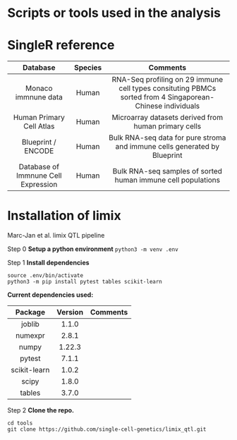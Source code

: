 # Scripts or tools used in the analysis


# SingleR reference

| Database                            | Species | Comments                                                                                                  |
| :---------------------------------: | :-----: | :-------------------------------------------------------------------------------------------------------: |
| Monaco immnune data                 | Human   | RNA-Seq profiling on 29 immune cell types consituting PBMCs sorted from 4 Singaporean-Chinese individuals |
| Human Primary Cell Atlas            | Human   | Microarray datasets derived from human primary cells                                                      |
| Blueprint / ENCODE                  | Human   | Bulk RNA-seq data for pure stroma and immune cells generated by Blueprint                                 |
| Database of Immnune Cell Expression | Human   | Bulk RNA-seq samples of sorted human immune cell populations                                              |

# Installation of limix

Marc-Jan et al. limix QTL pipeline

Step 0 **Setup a python environment**
```python3 -m venv .env```

Step 1 **Install dependencies**

```
source .env/bin/activate
python3 -m pip install pytest tables scikit-learn

```

**Current dependencies used:**

| Package      | Version | Comments |
| :----------: | :-----: | :------: |
| joblib       | 1.1.0   |          |
| numexpr      | 2.8.1   |          |
| numpy        | 1.22.3  |          |
| pytest       | 7.1.1   |          |
| scikit-learn | 1.0.2   |          |
| scipy        | 1.8.0   |          |
| tables       | 3.7.0   |          |

Step 2 **Clone the repo.**
```
cd tools
git clone https://github.com/single-cell-genetics/limix_qtl.git
```
